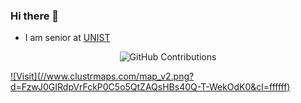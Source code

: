 ### Hi there 👋

- I am senior at [UNIST](https://www.unist.ac.kr/) 



<div align="center">

![GitHub Contributions](https://github-readme-stats.vercel.app/api?username=elkhanzada&show_icons=true&title_color=fff&icon_color=79ff97&text_color=9f9f9f&bg_color=151515)

</div>

<a href="https://clustrmaps.com/site/1bpii"  title="Visit tracker">
  ![Visit](//www.clustrmaps.com/map_v2.png?d=FzwJ0GIRdpVrFckP0C5o5QtZAQsHBs40Q-T-WekOdK0&cl=ffffff)
</a>
